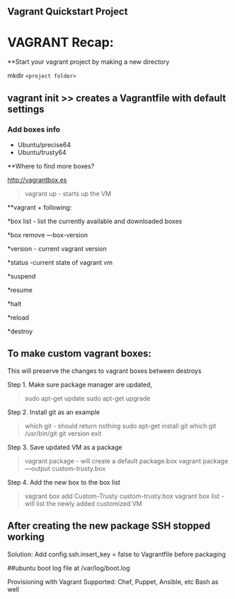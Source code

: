 ## Vagrant Quickstart Project

# VAGRANT Recap:

**Start your vagrant project by making a new directory

mkdir `<project folder>` 

## vagrant init >> creates a Vagrantfile with default settings

### Add boxes info
* Ubuntu/precise64
* Ubuntu/trusty64

**Where to find more boxes? 

http://vagrantbox.es

>vagrant up - starts up the VM

**vagrant + following:

*box list - list the currently available and downloaded boxes

*box remove <name> —box-version <version>

*version - current vagrant version

*status -current state of vagrant vm

*suspend

*resume

*halt

*reload

*destroy

## To make custom vagrant boxes:

This will preserve the changes to vagrant boxes between destroys

Step 1. Make sure package manager are updated, 
>sudo apt-get update
> sudo apt-get upgrade

Step 2. Install git as an example
>which git - should return nothing
>sudo apt-get install git
>which git
/usr/bin/git 
>git version
>exit

Step 3. Save updated VM as a package
>vagrant package - will create a default package.box
>vagrant package —output custom-trusty.box

Step 4. Add the new box to the box list
>vagrant box add Custom-Trusty custom-trusty.box
>vagrant box list - will list the newly added customized VM

## After creating the new package SSH stopped working
Solution: Add config.ssh.insert_key = false to Vagrantfile before packaging

##ubuntu boot log file at /var/log/boot.log

Provisioning with Vagrant
Supported: Chef, Puppet, Ansible, etc
Bash as well
